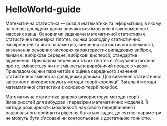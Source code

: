 # HelloWorld-guide
Математична статистика — розділ математики та інформатики, в якому на основі дослідних даних вивчаються імовірнісні закономірності масових явищ. Основними задачами математичної статистики є статистична перевірка гіпотез, оцінка розподілу статистичних імовірностей та його параметрів, вивчення статистичної залежності, визначення основних числових характеристик випадкових вибірок, якими є: вибіркове середнє, вибіркові дисперсії, стандартне відхилення. Прикладом перевірки таких гіпотез є з'ясування питання про те, змінюється чи не змінюється виробничий процес з часом. Прикладом оцінки параметрів є оцінка середнього значення статистичної змінної за дослідними даними. Для вивчення статистичної залежності використовують методи теорії кореляції. Загальні методи математичної статистики є основою теорії похибок.

Математична статистика широко використовує методи теорії ймовірностей для вибудови і перевірки математичних моделей. Її методи розширюють можливості наукового передбачення і раціонального прийняття рішення багатьох задач, де суттєві параметри не можуть бути з'ясовані чи контрольовані з достатньою точністю.
